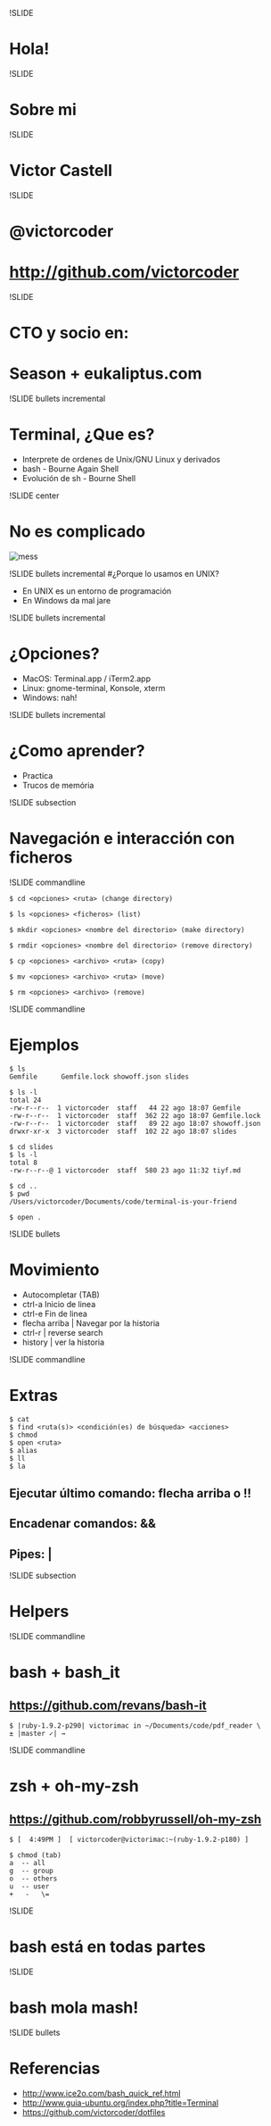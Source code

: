 !SLIDE
# Hola!

!SLIDE 
# Sobre mi

!SLIDE
# Victor Castell

!SLIDE
# @victorcoder
# http://github.com/victorcoder

!SLIDE
# CTO y socio en: 
# Season + eukaliptus.com

!SLIDE bullets incremental

# Terminal, ¿Que es?

* Interprete de ordenes de Unix/GNU Linux y derivados
* bash - Bourne Again Shell
* Evolución de sh - Bourne Shell

!SLIDE center
# No es complicado

![mess](frustrated-guy-clarkk.jpeg)

!SLIDE bullets incremental
#¿Porque lo usamos en UNIX?

* En UNIX es un entorno de programación
* En Windows da mal jare

!SLIDE bullets incremental

# ¿Opciones?

* MacOS: Terminal.app / iTerm2.app
* Linux: gnome-terminal, Konsole, xterm
* Windows: nah!

!SLIDE bullets incremental
# ¿Como aprender?

* Practica
* Trucos de memória

!SLIDE subsection
# Navegación e interacción con ficheros
    
!SLIDE commandline
    
    $ cd <opciones> <ruta> (change directory)

    $ ls <opciones> <ficheros> (list)

    $ mkdir <opciones> <nombre del directorio> (make directory)

    $ rmdir <opciones> <nombre del directorio> (remove directory)

    $ cp <opciones> <archivo> <ruta> (copy)

    $ mv <opciones> <archivo> <ruta> (move)

    $ rm <opciones> <archivo> (remove)

!SLIDE commandline

# Ejemplos

    $ ls
	Gemfile      Gemfile.lock showoff.json slides

    $ ls -l
    total 24
    -rw-r--r--  1 victorcoder  staff   44 22 ago 18:07 Gemfile
    -rw-r--r--  1 victorcoder  staff  362 22 ago 18:07 Gemfile.lock
    -rw-r--r--  1 victorcoder  staff   89 22 ago 18:07 showoff.json
    drwxr-xr-x  3 victorcoder  staff  102 22 ago 18:07 slides

    $ cd slides
    $ ls -l
    total 8
    -rw-r--r--@ 1 victorcoder  staff  580 23 ago 11:32 tiyf.md

    $ cd ..
    $ pwd
    /Users/victorcoder/Documents/code/terminal-is-your-friend

	$ open .

!SLIDE bullets

# Movimiento

* Autocompletar (TAB)
* ctrl-a Inicio de linea
* ctrl-e Fin de linea
* flecha arriba | Navegar por la historia
* ctrl-r | reverse search
* history | ver la historia
    
!SLIDE commandline

# Extras
    
    $ cat
    $ find <ruta(s)> <condición(es) de búsqueda> <acciones>
    $ chmod
	$ open <ruta>
	$ alias
    $ ll
    $ la

## Ejecutar último comando: flecha arriba o !!

## Encadenar comandos: &&
## Pipes: |

!SLIDE subsection

# Helpers

!SLIDE commandline

# bash + bash_it 
## https://github.com/revans/bash-it

    $ |ruby-1.9.2-p290| victorimac in ~/Documents/code/pdf_reader \
    ± |master ✓| →
    
!SLIDE commandline

# zsh + oh-my-zsh
## https://github.com/robbyrussell/oh-my-zsh

    $ [  4:49PM ]  [ victorcoder@victorimac:~(ruby-1.9.2-p180) ]

    $ chmod (tab)
    a  -- all
    g  -- group
    o  -- others
    u  -- user
    +   -   \=

!SLIDE
# bash está en todas partes

!SLIDE
# bash mola mash!

!SLIDE bullets

# Referencias

* http://www.ice2o.com/bash_quick_ref.html
* http://www.guia-ubuntu.org/index.php?title=Terminal
* https://github.com/victorcoder/dotfiles